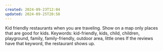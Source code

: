 ```yaml
---
created: 2024-09-23T12:04
updated: 2024-09-25T20:58
---
```

Kid friendly restaurants when you are traveling. Show on a map only places that are good for kids. 
Keywords: kid-friendly, kids, child, children, playground, family, family-friendly, outdoor area, little ones 
If the reviews have that keyword, the restaurant shows up. 